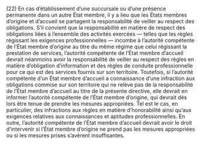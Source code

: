 (22) En cas d’établissement d’une succursale ou d’une présence permanente dans un autre État membre, il y a lieu que les États membres d’origine et d’accueil se partagent la responsabilité de veiller au respect des obligations. S’il convient que la responsabilité en matière de respect des obligations liées à l’ensemble des activités exercées — telles que les règles régissant les exigences professionnelles — incombe à l’autorité compétente de l’État membre d’origine au titre du même régime que celui régissant la prestation de services, l’autorité compétente de l’État membre d’accueil devrait néanmoins avoir la responsabilité de veiller au respect des règles en matière d’obligation d’information et des règles de conduite professionnelle pour ce qui est des services fournis sur son territoire. Toutefois, si l’autorité compétente d’un État membre d’accueil a connaissance d’une infraction aux obligations commise sur son territoire qui ne relève pas de la responsabilité de l’État membre d’accueil au titre de la présente directive, elle devrait en informer l’autorité compétente de l’État membre d’origine, qui devrait dès lors être tenue de prendre les mesures appropriées. Tel est le cas, en particulier, des infractions aux règles en matière d’honorabilité ainsi qu’aux exigences relatives aux connaissances et aptitudes professionnelles. En outre, l’autorité compétente de l’État membre d’accueil devrait avoir le droit d’intervenir si l’État membre d’origine ne prend pas les mesures appropriées ou si les mesures prises s’avèrent insuffisantes.